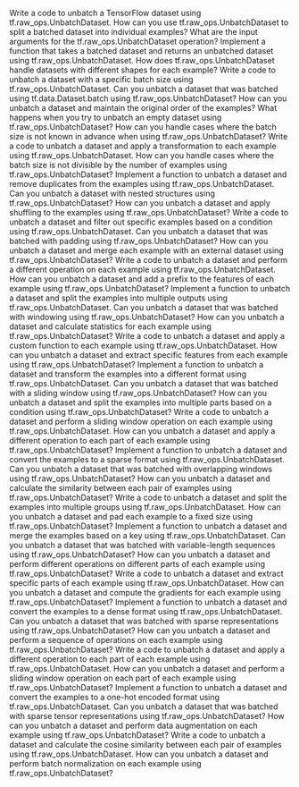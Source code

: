 Write a code to unbatch a TensorFlow dataset using tf.raw_ops.UnbatchDataset.
How can you use tf.raw_ops.UnbatchDataset to split a batched dataset into individual examples?
What are the input arguments for the tf.raw_ops.UnbatchDataset operation?
Implement a function that takes a batched dataset and returns an unbatched dataset using tf.raw_ops.UnbatchDataset.
How does tf.raw_ops.UnbatchDataset handle datasets with different shapes for each example?
Write a code to unbatch a dataset with a specific batch size using tf.raw_ops.UnbatchDataset.
Can you unbatch a dataset that was batched using tf.data.Dataset.batch using tf.raw_ops.UnbatchDataset?
How can you unbatch a dataset and maintain the original order of the examples?
What happens when you try to unbatch an empty dataset using tf.raw_ops.UnbatchDataset?
How can you handle cases where the batch size is not known in advance when using tf.raw_ops.UnbatchDataset?
Write a code to unbatch a dataset and apply a transformation to each example using tf.raw_ops.UnbatchDataset.
How can you handle cases where the batch size is not divisible by the number of examples using tf.raw_ops.UnbatchDataset?
Implement a function to unbatch a dataset and remove duplicates from the examples using tf.raw_ops.UnbatchDataset.
Can you unbatch a dataset with nested structures using tf.raw_ops.UnbatchDataset?
How can you unbatch a dataset and apply shuffling to the examples using tf.raw_ops.UnbatchDataset?
Write a code to unbatch a dataset and filter out specific examples based on a condition using tf.raw_ops.UnbatchDataset.
Can you unbatch a dataset that was batched with padding using tf.raw_ops.UnbatchDataset?
How can you unbatch a dataset and merge each example with an external dataset using tf.raw_ops.UnbatchDataset?
Write a code to unbatch a dataset and perform a different operation on each example using tf.raw_ops.UnbatchDataset.
How can you unbatch a dataset and add a prefix to the features of each example using tf.raw_ops.UnbatchDataset?
Implement a function to unbatch a dataset and split the examples into multiple outputs using tf.raw_ops.UnbatchDataset.
Can you unbatch a dataset that was batched with windowing using tf.raw_ops.UnbatchDataset?
How can you unbatch a dataset and calculate statistics for each example using tf.raw_ops.UnbatchDataset?
Write a code to unbatch a dataset and apply a custom function to each example using tf.raw_ops.UnbatchDataset.
How can you unbatch a dataset and extract specific features from each example using tf.raw_ops.UnbatchDataset?
Implement a function to unbatch a dataset and transform the examples into a different format using tf.raw_ops.UnbatchDataset.
Can you unbatch a dataset that was batched with a sliding window using tf.raw_ops.UnbatchDataset?
How can you unbatch a dataset and split the examples into multiple parts based on a condition using tf.raw_ops.UnbatchDataset?
Write a code to unbatch a dataset and perform a sliding window operation on each example using tf.raw_ops.UnbatchDataset.
How can you unbatch a dataset and apply a different operation to each part of each example using tf.raw_ops.UnbatchDataset?
Implement a function to unbatch a dataset and convert the examples to a sparse format using tf.raw_ops.UnbatchDataset.
Can you unbatch a dataset that was batched with overlapping windows using tf.raw_ops.UnbatchDataset?
How can you unbatch a dataset and calculate the similarity between each pair of examples using tf.raw_ops.UnbatchDataset?
Write a code to unbatch a dataset and split the examples into multiple groups using tf.raw_ops.UnbatchDataset.
How can you unbatch a dataset and pad each example to a fixed size using tf.raw_ops.UnbatchDataset?
Implement a function to unbatch a dataset and merge the examples based on a key using tf.raw_ops.UnbatchDataset.
Can you unbatch a dataset that was batched with variable-length sequences using tf.raw_ops.UnbatchDataset?
How can you unbatch a dataset and perform different operations on different parts of each example using tf.raw_ops.UnbatchDataset?
Write a code to unbatch a dataset and extract specific parts of each example using tf.raw_ops.UnbatchDataset.
How can you unbatch a dataset and compute the gradients for each example using tf.raw_ops.UnbatchDataset?
Implement a function to unbatch a dataset and convert the examples to a dense format using tf.raw_ops.UnbatchDataset.
Can you unbatch a dataset that was batched with sparse representations using tf.raw_ops.UnbatchDataset?
How can you unbatch a dataset and perform a sequence of operations on each example using tf.raw_ops.UnbatchDataset?
Write a code to unbatch a dataset and apply a different operation to each part of each example using tf.raw_ops.UnbatchDataset.
How can you unbatch a dataset and perform a sliding window operation on each part of each example using tf.raw_ops.UnbatchDataset?
Implement a function to unbatch a dataset and convert the examples to a one-hot encoded format using tf.raw_ops.UnbatchDataset.
Can you unbatch a dataset that was batched with sparse tensor representations using tf.raw_ops.UnbatchDataset?
How can you unbatch a dataset and perform data augmentation on each example using tf.raw_ops.UnbatchDataset?
Write a code to unbatch a dataset and calculate the cosine similarity between each pair of examples using tf.raw_ops.UnbatchDataset.
How can you unbatch a dataset and perform batch normalization on each example using tf.raw_ops.UnbatchDataset?